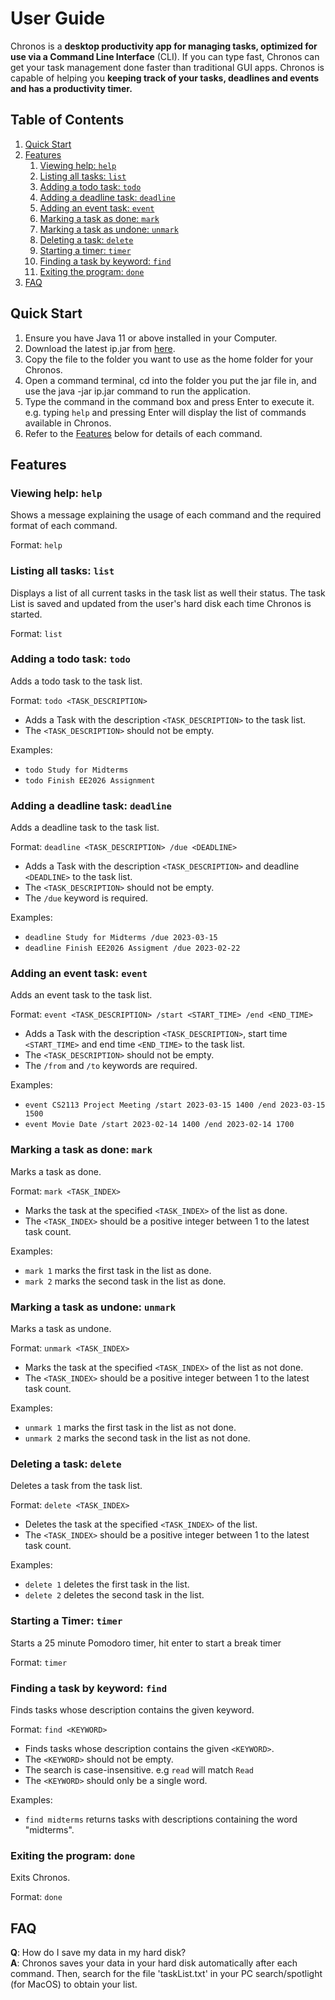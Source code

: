 # User Guide
Chronos is a **desktop productivity app for managing tasks, optimized for use via a Command Line Interface** (CLI).
If you can type fast, Chronos can get your task management done faster than traditional GUI apps. Chronos is capable of
helping you **keeping track of your tasks, deadlines and events and has a productivity timer.**

## Table of Contents
1. [Quick Start](#quick-start)
2. [Features](#features)
    1. [Viewing help: `help`](#viewing-help-help)
    2. [Listing all tasks: `list`](#listing-all-tasks-list)
    3. [Adding a todo task: `todo`](#adding-a-todo-task-todo)
    4. [Adding a deadline task: `deadline`](#adding-a-deadline-task-deadline)
    5. [Adding an event task: `event`](#adding-an-event-task-event)
    6. [Marking a task as done: `mark`](#marking-a-task-as-done-mark)
    7. [Marking a task as undone: `unmark`](#marking-a-task-as-undone-unmark)
    8. [Deleting a task: `delete`](#deleting-a-task-delete)
    9. [Starting a timer: `timer`](#starting-a-timer-timer)
   10. [Finding a task by keyword: `find`](#finding-a-task-by-keyword-find)
   11. [Exiting the program: `done`](#exiting-the-program-bye)
3. [FAQ](#faq)


## Quick Start
1. Ensure you have Java 11 or above installed in your Computer.
2. Download the latest ip.jar from [here]().
3. Copy the file to the folder you want to use as the home folder for your Chronos.
4. Open a command terminal, cd into the folder you put the jar file in, and use the java -jar
   ip.jar command to run the application.
5. Type the command in the command box and press Enter to execute it.
   e.g. typing `help` and pressing Enter will display the list of commands available in Chronos.
6. Refer to the [Features](#features) below for details of each command.

## Features

### Viewing help: `help`

Shows a message explaining the usage of each command and the required format of each command.

Format: `help`

### Listing all tasks: `list`

Displays a list of all current tasks in the task list as well their status. The task List is saved and updated from
the user's hard disk each time Chronos is started.

Format: `list`

### Adding a todo task: `todo`

Adds a todo task to the task list.

Format: `todo <TASK_DESCRIPTION>`
- Adds a Task with the description `<TASK_DESCRIPTION>` to the task list.
- The `<TASK_DESCRIPTION>` should not be empty.

Examples:
- `todo Study for Midterms`
- `todo Finish EE2026 Assignment`

### Adding a deadline task: `deadline`

Adds a deadline task to the task list.

Format: `deadline <TASK_DESCRIPTION> /due <DEADLINE>`

- Adds a Task with the description `<TASK_DESCRIPTION>` and deadline `<DEADLINE>` to the task list.
- The `<TASK_DESCRIPTION>` should not be empty.
- The `/due` keyword is required.

Examples:
- `deadline Study for Midterms /due 2023-03-15`
- `deadline Finish EE2026 Assigment /due 2023-02-22`

### Adding an event task: `event`

Adds an event task to the task list.

Format: `event <TASK_DESCRIPTION> /start <START_TIME> /end <END_TIME>`

- Adds a Task with the description `<TASK_DESCRIPTION>`, start time `<START_TIME>`
  and end time `<END_TIME>` to the task list.
- The `<TASK_DESCRIPTION>` should not be empty.
- The `/from` and `/to` keywords are required.

Examples:
- `event CS2113 Project Meeting /start 2023-03-15 1400 /end 2023-03-15 1500`
- `event Movie Date /start 2023-02-14 1400 /end 2023-02-14 1700`

### Marking a task as done: `mark`

Marks a task as done.

Format: `mark <TASK_INDEX>`

- Marks the task at the specified `<TASK_INDEX>` of the list as done.
- The `<TASK_INDEX>` should be a positive integer between 1 to the latest task count.

Examples:
- `mark 1` marks the first task in the list as done.
- `mark 2` marks the second task in the list as done.

### Marking a task as undone: `unmark`

Marks a task as undone.

Format: `unmark <TASK_INDEX>`

- Marks the task at the specified `<TASK_INDEX>` of the list as not done.
- The `<TASK_INDEX>` should be a positive integer between 1 to the latest task count.

Examples:
- `unmark 1` marks the first task in the list as not done.
- `unmark 2` marks the second task in the list as not done.

### Deleting a task: `delete`

Deletes a task from the task list.

Format: `delete <TASK_INDEX>`

- Deletes the task at the specified `<TASK_INDEX>` of the list.
- The `<TASK_INDEX>` should be a positive integer between 1 to the latest task count.

Examples:
- `delete 1` deletes the first task in the list.
- `delete 2` deletes the second task in the list.

### Starting a Timer: `timer`

Starts a 25 minute Pomodoro timer, hit enter to start a break timer

Format: `timer`

### Finding a task by keyword: `find`

Finds tasks whose description contains the given keyword.

Format: `find <KEYWORD>`

- Finds tasks whose description contains the given `<KEYWORD>`.
- The `<KEYWORD>` should not be empty.
- The search is case-insensitive. e.g `read` will match `Read`
- The `<KEYWORD>` should only be a single word.

Examples:
- `find midterms` returns tasks with descriptions containing the word "midterms".

### Exiting the program: `done`

Exits Chronos.

Format: `done`

## FAQ

**Q**: How do I save my data in my hard disk?  
**A**: Chronos saves your data in your hard disk automatically after each command. Then, search for the file 'taskList.txt' 
        in your PC search/spotlight (for MacOS) to obtain your list.
        





